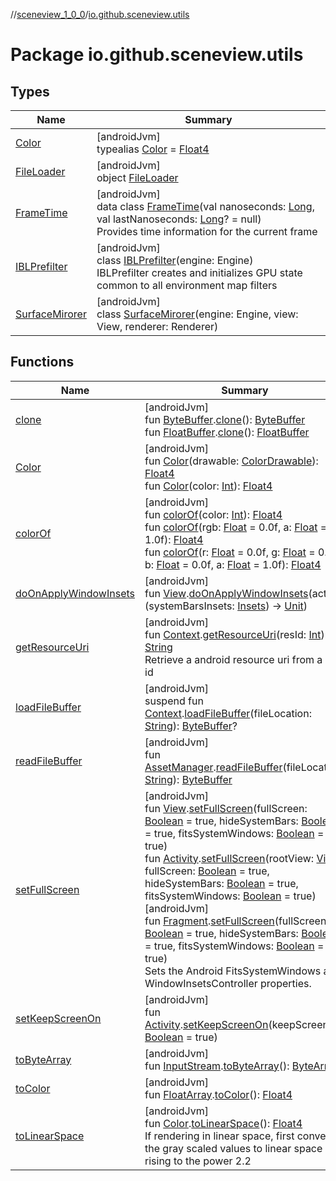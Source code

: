 //[sceneview_1_0_0](../../index.md)/[io.github.sceneview.utils](index.md)

# Package io.github.sceneview.utils

## Types

| Name | Summary |
|---|---|
| [Color](index.md#289679020%2FClasslikes%2F-602047187) | [androidJvm]<br>typealias [Color](index.md#289679020%2FClasslikes%2F-602047187) = [Float4](../../../sceneview/sceneview/dev.romainguy.kotlin.math/-float4/index.md) |
| [FileLoader](-file-loader/index.md) | [androidJvm]<br>object [FileLoader](-file-loader/index.md) |
| [FrameTime](-frame-time/index.md) | [androidJvm]<br>data class [FrameTime](-frame-time/index.md)(val nanoseconds: [Long](https://kotlinlang.org/api/latest/jvm/stdlib/kotlin/-long/index.html), val lastNanoseconds: [Long](https://kotlinlang.org/api/latest/jvm/stdlib/kotlin/-long/index.html)? = null)<br>Provides time information for the current frame |
| [IBLPrefilter](-i-b-l-prefilter/index.md) | [androidJvm]<br>class [IBLPrefilter](-i-b-l-prefilter/index.md)(engine: Engine)<br>IBLPrefilter creates and initializes GPU state common to all environment map filters |
| [SurfaceMirorer](-surface-mirorer/index.md) | [androidJvm]<br>class [SurfaceMirorer](-surface-mirorer/index.md)(engine: Engine, view: View, renderer: Renderer) |

## Functions

| Name | Summary |
|---|---|
| [clone](clone.md) | [androidJvm]<br>fun [ByteBuffer](https://developer.android.com/reference/kotlin/java/nio/ByteBuffer.html).[clone](clone.md)(): [ByteBuffer](https://developer.android.com/reference/kotlin/java/nio/ByteBuffer.html)<br>fun [FloatBuffer](https://developer.android.com/reference/kotlin/java/nio/FloatBuffer.html).[clone](clone.md)(): [FloatBuffer](https://developer.android.com/reference/kotlin/java/nio/FloatBuffer.html) |
| [Color](-color.md) | [androidJvm]<br>fun [Color](-color.md)(drawable: [ColorDrawable](https://developer.android.com/reference/kotlin/android/graphics/drawable/ColorDrawable.html)): [Float4](../../../sceneview/sceneview/dev.romainguy.kotlin.math/-float4/index.md)<br>fun [Color](-color.md)(color: [Int](https://kotlinlang.org/api/latest/jvm/stdlib/kotlin/-int/index.html)): [Float4](../../../sceneview/sceneview/dev.romainguy.kotlin.math/-float4/index.md) |
| [colorOf](color-of.md) | [androidJvm]<br>fun [colorOf](color-of.md)(color: [Int](https://kotlinlang.org/api/latest/jvm/stdlib/kotlin/-int/index.html)): [Float4](../../../sceneview/sceneview/dev.romainguy.kotlin.math/-float4/index.md)<br>fun [colorOf](color-of.md)(rgb: [Float](https://kotlinlang.org/api/latest/jvm/stdlib/kotlin/-float/index.html) = 0.0f, a: [Float](https://kotlinlang.org/api/latest/jvm/stdlib/kotlin/-float/index.html) = 1.0f): [Float4](../../../sceneview/sceneview/dev.romainguy.kotlin.math/-float4/index.md)<br>fun [colorOf](color-of.md)(r: [Float](https://kotlinlang.org/api/latest/jvm/stdlib/kotlin/-float/index.html) = 0.0f, g: [Float](https://kotlinlang.org/api/latest/jvm/stdlib/kotlin/-float/index.html) = 0.0f, b: [Float](https://kotlinlang.org/api/latest/jvm/stdlib/kotlin/-float/index.html) = 0.0f, a: [Float](https://kotlinlang.org/api/latest/jvm/stdlib/kotlin/-float/index.html) = 1.0f): [Float4](../../../sceneview/sceneview/dev.romainguy.kotlin.math/-float4/index.md) |
| [doOnApplyWindowInsets](do-on-apply-window-insets.md) | [androidJvm]<br>fun [View](https://developer.android.com/reference/kotlin/android/view/View.html).[doOnApplyWindowInsets](do-on-apply-window-insets.md)(action: (systemBarsInsets: [Insets](https://developer.android.com/reference/kotlin/androidx/core/graphics/Insets.html)) -&gt; [Unit](https://kotlinlang.org/api/latest/jvm/stdlib/kotlin/-unit/index.html)) |
| [getResourceUri](get-resource-uri.md) | [androidJvm]<br>fun [Context](https://developer.android.com/reference/kotlin/android/content/Context.html).[getResourceUri](get-resource-uri.md)(resId: [Int](https://kotlinlang.org/api/latest/jvm/stdlib/kotlin/-int/index.html)): [String](https://kotlinlang.org/api/latest/jvm/stdlib/kotlin/-string/index.html)<br>Retrieve a android resource uri from a res id |
| [loadFileBuffer](load-file-buffer.md) | [androidJvm]<br>suspend fun [Context](https://developer.android.com/reference/kotlin/android/content/Context.html).[loadFileBuffer](load-file-buffer.md)(fileLocation: [String](https://kotlinlang.org/api/latest/jvm/stdlib/kotlin/-string/index.html)): [ByteBuffer](https://developer.android.com/reference/kotlin/java/nio/ByteBuffer.html)? |
| [readFileBuffer](read-file-buffer.md) | [androidJvm]<br>fun [AssetManager](https://developer.android.com/reference/kotlin/android/content/res/AssetManager.html).[readFileBuffer](read-file-buffer.md)(fileLocation: [String](https://kotlinlang.org/api/latest/jvm/stdlib/kotlin/-string/index.html)): [ByteBuffer](https://developer.android.com/reference/kotlin/java/nio/ByteBuffer.html) |
| [setFullScreen](set-full-screen.md) | [androidJvm]<br>fun [View](https://developer.android.com/reference/kotlin/android/view/View.html).[setFullScreen](set-full-screen.md)(fullScreen: [Boolean](https://kotlinlang.org/api/latest/jvm/stdlib/kotlin/-boolean/index.html) = true, hideSystemBars: [Boolean](https://kotlinlang.org/api/latest/jvm/stdlib/kotlin/-boolean/index.html) = true, fitsSystemWindows: [Boolean](https://kotlinlang.org/api/latest/jvm/stdlib/kotlin/-boolean/index.html) = true)<br>fun [Activity](https://developer.android.com/reference/kotlin/android/app/Activity.html).[setFullScreen](set-full-screen.md)(rootView: [View](https://developer.android.com/reference/kotlin/android/view/View.html), fullScreen: [Boolean](https://kotlinlang.org/api/latest/jvm/stdlib/kotlin/-boolean/index.html) = true, hideSystemBars: [Boolean](https://kotlinlang.org/api/latest/jvm/stdlib/kotlin/-boolean/index.html) = true, fitsSystemWindows: [Boolean](https://kotlinlang.org/api/latest/jvm/stdlib/kotlin/-boolean/index.html) = true)<br>[androidJvm]<br>fun [Fragment](https://developer.android.com/reference/kotlin/androidx/fragment/app/Fragment.html).[setFullScreen](set-full-screen.md)(fullScreen: [Boolean](https://kotlinlang.org/api/latest/jvm/stdlib/kotlin/-boolean/index.html) = true, hideSystemBars: [Boolean](https://kotlinlang.org/api/latest/jvm/stdlib/kotlin/-boolean/index.html) = true, fitsSystemWindows: [Boolean](https://kotlinlang.org/api/latest/jvm/stdlib/kotlin/-boolean/index.html) = true)<br>Sets the Android FitsSystemWindows and WindowInsetsController properties. |
| [setKeepScreenOn](set-keep-screen-on.md) | [androidJvm]<br>fun [Activity](https://developer.android.com/reference/kotlin/android/app/Activity.html).[setKeepScreenOn](set-keep-screen-on.md)(keepScreenOn: [Boolean](https://kotlinlang.org/api/latest/jvm/stdlib/kotlin/-boolean/index.html) = true) |
| [toByteArray](to-byte-array.md) | [androidJvm]<br>fun [InputStream](https://developer.android.com/reference/kotlin/java/io/InputStream.html).[toByteArray](to-byte-array.md)(): [ByteArray](https://kotlinlang.org/api/latest/jvm/stdlib/kotlin/-byte-array/index.html) |
| [toColor](to-color.md) | [androidJvm]<br>fun [FloatArray](https://kotlinlang.org/api/latest/jvm/stdlib/kotlin/-float-array/index.html).[toColor](to-color.md)(): [Float4](../../../sceneview/sceneview/dev.romainguy.kotlin.math/-float4/index.md) |
| [toLinearSpace](to-linear-space.md) | [androidJvm]<br>fun [Color](index.md#289679020%2FClasslikes%2F-602047187).[toLinearSpace](to-linear-space.md)(): [Float4](../../../sceneview/sceneview/dev.romainguy.kotlin.math/-float4/index.md)<br>If rendering in linear space, first convert the gray scaled values to linear space by rising to the power 2.2 |
